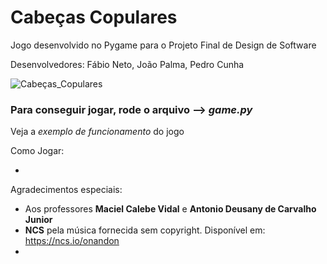 # Cabeças Copulares

Jogo desenvolvido no Pygame para o Projeto Final de Design de Software

Desenvolvedores: Fábio Neto, João Palma, Pedro Cunha

![Cabeças_Copulares]()

### Para conseguir jogar, rode o arquivo --> *game.py*

Veja a *exemplo de funcionamento* do jogo 

Como
Jogar:

+ 




Agradecimentos
especiais:

- Aos professores **Maciel Calebe Vidal** e **Antonio Deusany de Carvalho Junior**
- **NCS** pela música fornecida sem copyright.
Disponível em: https://ncs.io/onandon
- 